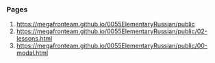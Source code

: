 ### Pages

1. <https://megafronteam.github.io/0055ElementaryRussian/public>
1. <https://megafronteam.github.io/0055ElementaryRussian/public/02-lessons.html>
1. <https://megafronteam.github.io/0055ElementaryRussian/public/00-modal.html>
